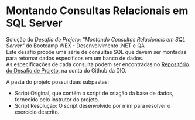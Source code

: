 # Montando Consultas Relacionais em SQL Server

Solução do *Desafio de Projeto: "Montando Consultas Relacionais em SQL Server"* do Bootcamp WEX - Desenvolvimento .NET e QA  
Este desafio propõe uma série de consultas SQL que devem ser montadas para retornar dados específicos em um banco de dados.  
As especificações de cada consulta podem ser encontradas no [Repositório do Desafio de Projeto](https://github.com/digitalinnovationone/trilha-net-banco-de-dados-desafio), na conta do Github da DIO.

A pasta do projeto possui duas subpastas:
- Script Original, que contém o script de criação da base de dados, fornecido pelo instrutor do projeto.
- Script Resolução: O script desenvolvido por mim para resolver o exercício descrito.